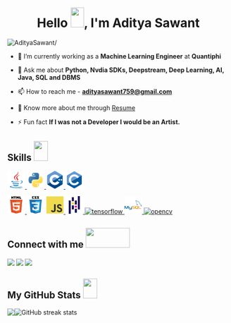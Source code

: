 <!-- <div align="center">
<img width="100%" height = "380px" src="https://images.idgesg.net/images/article/2020/05/sale_25313_primary_image_wide-100842650-large.jpg" alt="cover" />
</div> -->

<h1 align="center">Hello <img src="https://github.com/Ashutosh00710/Ashutosh00710/blob/master/wave.gif" width="30px" height="45"
         width="45">, I'm Aditya Sawant</h1>

<!-- ![visitors](https://visitor-badge.glitch.me/badge?page_id=AdityaSawant21) -->
<p align="left"> <img src=https://komarev.com/ghpvc/?username=AdityaSawant21 alt=AdityaSawant/> </p>

<!-- <p align="center"> <img src="https://komarev.com/ghpvc/?username=adityasawant21&label=Profile%20views&color=blueviolet&style=flat" alt="adityasawant21" /> </p>

<p align="center"> <a href="https://github.com/ryo-ma/github-profile-trophy"><img src="https://github-profile-trophy.vercel.app/?username=adityasawant21" alt="adityasawant21" /></a> </p>
 -->
<!-- <p align="left"> <a href="https://twitter.com/AdityaASawant1" target="blank"><img src="https://img.shields.io/twitter/follow/AdityaASawant1?logo=twitter&style=for-the-badge" alt="AdityaASawant1" /></a> </p> -->
<!--
[![Website](https://img.shields.io/website?label=nikhilmane.com&style=for-the-badge&url=https%3A%2F%2Fnikhilmane.com)](https://)-->
<!--
[![Twitter Follow](https://img.shields.io/twitter/follow/AdityaASawant1?color=1DA1F2&logo=twitter&style=for-the-badge)](https://twitter.com/AdityaASawant1)
<!--
- 🔭 I just launched my website: [Portfolio]()
- 🌱 I’m currently learning everything 🤣 
- 👯 I’m looking to collaborate with other content creators-->

- 🔭 I’m currently working as a **Machine Learning Engineer** at **Quantiphi**
<!-- 
- 🌱 I’m currently learning **React.js, Node.js** -->

- 💬 Ask me about **Python, Nvdia SDKs, Deepstream, Deep Learning, AI, Java, SQL and DBMS**

- 📫 How to reach me - **adityasawant759@gmail.com**
<!-- 
- 👯 I’m looking to collaborate on Web Development projects, any language is welcome! -->

- 📄 Know more about me through [Resume](https://drive.google.com/file/d/1APdiqlLNQ_oheg42HnSVaeoYqoH0jdGb/view?usp=sharing)

- ⚡ Fun fact **If I was not a Developer I would be an Artist.**

<h2> Skills <img src = "https://media2.giphy.com/media/QssGEmpkyEOhBCb7e1/giphy.gif?cid=ecf05e47a0n3gi1bfqntqmob8g9aid1oyj2wr3ds3mg700bl&rid=giphy.gif" width = 32px  height="45"
         width="45"> </h2>

<a href="https://www.java.com" target="_blank"> <img src="https://raw.githubusercontent.com/devicons/devicon/master/icons/java/java-original.svg" alt="java" width="40" height="40"/> </a>
<a href="https://www.python.org" target="_blank"> <img src="https://raw.githubusercontent.com/devicons/devicon/master/icons/python/python-original.svg" alt="python" width="40" height="40"/> </a> <a href="https://www.w3schools.com/cpp/" target="_blank" rel="noreferrer"> <img src="https://raw.githubusercontent.com/devicons/devicon/master/icons/cplusplus/cplusplus-original.svg" alt="cplusplus" width="40" height="40"/> </a> <a href="https://www.w3schools.com/css/" target="_blank" rel="noreferrer"> <a href="https://www.cprogramming.com/" target="_blank" rel="noreferrer"> <img src="https://raw.githubusercontent.com/devicons/devicon/master/icons/c/c-original.svg" alt="c" width="40" height="40"/> </a> <p align="left">  <a href="https://www.w3.org/html/" target="_blank" rel="noreferrer"> <img src="https://raw.githubusercontent.com/devicons/devicon/master/icons/html5/html5-original-wordmark.svg" alt="html5" width="40" height="40"/> </a><img src="https://raw.githubusercontent.com/devicons/devicon/master/icons/css3/css3-original-wordmark.svg" alt="css3" width="40" height="40"/> </a> <a href="https://developer.mozilla.org/en-US/docs/Web/JavaScript" target="_blank" rel="noreferrer"> <img src="https://raw.githubusercontent.com/devicons/devicon/master/icons/javascript/javascript-original.svg" alt="javascript" width="40" height="40"/> </a> <a href="https://pandas.pydata.org/" target="_blank" rel="noreferrer"> <img src="https://raw.githubusercontent.com/devicons/devicon/2ae2a900d2f041da66e950e4d48052658d850630/icons/pandas/pandas-original.svg" alt="pandas" width="40" height="40"/> </a> <a href="https://www.tensorflow.org" target="_blank" rel="noreferrer"> <img src="https://www.vectorlogo.zone/logos/tensorflow/tensorflow-icon.svg" alt="tensorflow" width="40" height="40"/> </a> <a href="https://www.mysql.com/" target="_blank"> <img src="https://raw.githubusercontent.com/devicons/devicon/master/icons/mysql/mysql-original-wordmark.svg" alt="mysql" width="40" height="40"/> </a> <a href="https://opencv.org/" target="_blank"> <img src="https://www.vectorlogo.zone/logos/opencv/opencv-icon.svg" alt="opencv" width="40" height="40"/> </a></p>

<!-- ![HTML5](https://img.shields.io/badge/-HTML5-%23E44D27?style=for-the-badge&logo=html5&logoColor=ffffff)
![CSS3](https://img.shields.io/badge/-CSS3-%231572B6?style=for-the-badge&logo=css3)
![JavaScript](https://img.shields.io/badge/-JavaScript-%23F7DF1C?style=for-the-badge&logo=javascript&logoColor=000000&labelColor=%23F7DF1C&color=%23FFCE5A)
![Git](https://img.shields.io/badge/-Git-%23F05032?style=for-the-badge&logo=git&logoColor=%23ffffff)
<a href="https://scikit-learn.org/" target="_blank"> <img src="https://upload.wikimedia.org/wikipedia/commons/0/05/Scikit_learn_logo_small.svg" alt="scikit_learn" width="40" height="40"/> </a>
 ![React](https://img.shields.io/badge/-ReactJS-61DAFB?style=for-the-badge&logo=react&logoColor=ffffff)
![VS Code](http://img.shields.io/badge/-VS%20Code-007ACC?style=for-the-badge&logo=visual-studio-code&logoColor=ffffff)
![Firebase](https://img.shields.io/badge/-Firebase-FFCA28?style=for-the-badge&logo=firebase&logoColor=ffffff)     
![MongoDB](https://img.shields.io/badge/MongoDB-4EA94B?style=for-the-badge&logo=mongodb&logoColor=white)
<img align="left" src="https://github-readme-stats.vercel.app/api/top-langs?username=adityasawant21&show_icons=true&theme=vue-dark&hide_border=true"/> 
![GitHub](https://img.shields.io/badge/-GitHub-181717?style=for-the-badge&logo=github)
![Nodejs](https://img.shields.io/badge/-Nodejs-339933?style=for-the-badge&logo=Node.js&logoColor=ffffff)
![Npm](https://img.shields.io/badge/-npm-CB3837?style=for-the-badge&logo=npm)
<a href="https://www.selenium.dev" target="_blank"> <img src="https://raw.githubusercontent.com/detain/svg-logos/780f25886640cef088af994181646db2f6b1a3f8/svg/selenium-logo.svg" alt="selenium" width="40" height="40"/> </a>-->

<h2> Connect with me <img src='https://raw.githubusercontent.com/ShahriarShafin/ShahriarShafin/main/Assets/handshake.gif' width="100px"  height="45"
         width="45"> </h2>
<a href = 'https://www.linkedin.com/in/aditya-a-sawant'> <img width = '32px' align= 'center' src="https://raw.githubusercontent.com/rahulbanerjee26/githubAboutMeGenerator/main/icons/linked-in-alt.svg"/></a> 
<a href = 'https://twitter.com/AdityaASawant1'> <img width = '32px' align= 'center' src="https://raw.githubusercontent.com/rahulbanerjee26/githubAboutMeGenerator/main/icons/twitter.svg"/></a> 
<!-- <a href = 'https://sristi2705.medium.com/'> <img width = '32px' align= 'center' src="https://raw.githubusercontent.com/rahulbanerjee26/githubAboutMeGenerator/main/icons/medium.svg"/></a> 
<a href = 'https://sristi-chowdhury.netlify.app/'> <img width = '32px' align= 'center' src="https://raw.githubusercontent.com/rahulbanerjee26/githubAboutMeGenerator/main/icons/portfolio.png"/></a>  -->
<a href = 'https://github.com/AdityaSawant21'> <img width = '32px' align= 'center' src="https://raw.githubusercontent.com/rahulbanerjee26/githubAboutMeGenerator/main/icons/github.svg"/></a> 

<h2> My GitHub Stats <img src='https://media1.giphy.com/media/du3J3cXyzhj75IOgvA/giphy.gif?cid=ecf05e47x2g034i9pzwtzzsd3xgg2w9nr94t4tflbbgo3008&rid=giphy.gif' width='32px'  height="45"
         width="45"> </h2>

<a href="https://github.com/anuraghazra/github-readme-stats">
<img align="left" src="https://github-readme-stats.vercel.app/api?username=AdityaSawant21&count_private=true&show_icons=true&theme=algolia" />
</a>

![GitHub streak stats](https://github-readme-streak-stats.herokuapp.com/?user=AdityaSawant21&theme=algolia&include_all_commits=true&count_private=true)
<!-- <a href="https://github.com/anuraghazra/convoychat">
<img align="center" src="https://github-readme-stats.vercel.app/api/top-langs/?username=AdityaSawant21&theme=radical" />
</a> -->

<!-- 
![GitHub stats](https://github-readme-stats-eight-theta.vercel.app/api?username=AdityaSawant21&show_icons=true&theme=algolia&include_all_commits=true&count_private=true)
<a href="https://github.com/anuraghazra/convoychat"> <img align="center" src="https://github-readme-stats.vercel.app/api/top-langs/?username=AdityaSawant21&theme=radical" />
</a>
![GitHub streak stats](https://github-readme-streak-stats.herokuapp.com/?user=AdityaSawant21&theme=algolia&include_all_commits=true&count_private=true)
  
 <img height="175em" src="https://github-readme-stats-eight-theta.vercel.app/api?username=AdityaSawant21&show_icons=true&theme=algolia&include_all_commits=true&count_private=true"/>
<img height="175em" src="https://github-readme-stats-eight-theta.vercel.app/api/top-langs/?username=AdityaSawant21&layout=compact&langs_count=8&theme=algolia"/>  
<p align="center"> 
<img align="center" src="https://github-readme-stats.vercel.app/api?username=adityasawant21&count_private=true&show_icons=true&theme=vue-dark&hide_border=true" height="205">
</p>
<p align="center"> 
<img align="center" src="https://github-readme-streak-stats.herokuapp.com/?user=adityasawant21&&count_private=true&show_icons=true&theme=vue-dark&hide_border=true" alt="AdityaSawant21"></p>
<p align="center">
<a href="https://www.linkedin.com/in/aditya-a-sawant/" target="_blank"><img src="https://img.shields.io/badge/LinkedIn-0077B5?style=for-the-badge&logo=linkedin&logoColor=white" alt="LinkedIn"></a>
<a href="mailto:adtyasawant759@gmail.com" target="_blank"><img src="https://img.shields.io/badge/Gmail-D14836?style=for-the-badge&logo=gmail&logoColor=white" alt="Email"></a>
</p> -->
<!-- <h2> Some Programming Humor for you <img align ='center' src='https://media2.giphy.com/media/UQDSBzfyiBKvgFcSTw/giphy.gif?cid=ecf05e47p3cd513axbek3f56ti3jzizq8hincw20jauyyfyw&rid=giphy.gif' width = '32px'></h2>

![Jokes Card](https://readme-jokes.vercel.app/api?theme=highcontrast) -->

